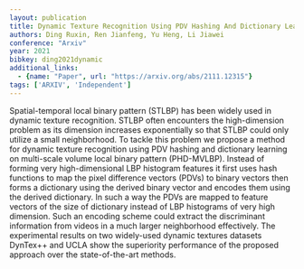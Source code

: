 ```yaml
---
layout: publication
title: Dynamic Texture Recognition Using PDV Hashing And Dictionary Learning On Multi-scale Volume Local Binary Pattern
authors: Ding Ruxin, Ren Jianfeng, Yu Heng, Li Jiawei
conference: "Arxiv"
year: 2021
bibkey: ding2021dynamic
additional_links:
  - {name: "Paper", url: "https://arxiv.org/abs/2111.12315"}
tags: ['ARXIV', 'Independent']
---
```

Spatial-temporal local binary pattern (STLBP) has been widely used in dynamic texture recognition. STLBP often encounters the high-dimension problem as its dimension increases exponentially so that STLBP could only utilize a small neighborhood. To tackle this problem we propose a method for dynamic texture recognition using PDV hashing and dictionary learning on multi-scale volume local binary pattern (PHD-MVLBP). Instead of forming very high-dimensional LBP histogram features it first uses hash functions to map the pixel difference vectors (PDVs) to binary vectors then forms a dictionary using the derived binary vector and encodes them using the derived dictionary. In such a way the PDVs are mapped to feature vectors of the size of dictionary instead of LBP histograms of very high dimension. Such an encoding scheme could extract the discriminant information from videos in a much larger neighborhood effectively. The experimental results on two widely-used dynamic textures datasets DynTex++ and UCLA show the superiority performance of the proposed approach over the state-of-the-art methods.
